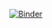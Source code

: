 [![Binder](https://mybinder.org/badge.svg)](https://mybinder.org/v2/gh/rkalyanapurdue/smolensk/master)
